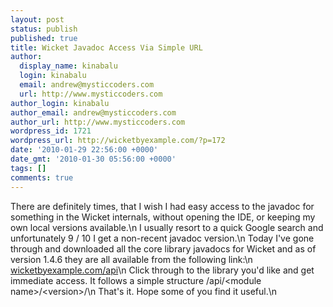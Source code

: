 ```yaml
---
layout: post
status: publish
published: true
title: Wicket Javadoc Access Via Simple URL
author:
  display_name: kinabalu
  login: kinabalu
  email: andrew@mysticcoders.com
  url: http://www.mysticcoders.com
author_login: kinabalu
author_email: andrew@mysticcoders.com
author_url: http://www.mysticcoders.com
wordpress_id: 1721
wordpress_url: http://wicketbyexample.com/?p=172
date: '2010-01-29 22:56:00 +0000'
date_gmt: '2010-01-30 05:56:00 +0000'
tags: []
comments: true
---
```

There are definitely times, that I wish I had easy access to the javadoc for something in the Wicket internals, without opening the IDE, or keeping my own local versions available.\n
I usually resort to a quick Google search and unfortunately 9 / 10 I get a non-recent javadoc version.\n
Today I've gone through and downloaded all the core library javadocs for Wicket and as of version 1.4.6 they are all available from the following link:\n
<a href="http://wicketbyexample.com/api">wicketbyexample.com/api</a>\n
Click through to the library you'd like and get immediate access.  It follows a simple structure /api/&lt;module name&gt;/&lt;version&gt;/\n
That's it.  Hope some of you find it useful.\n
